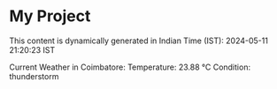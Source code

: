 # My Project

This content is dynamically generated in Indian Time (IST): 2024-05-11 21:20:23 IST


Current Weather in Coimbatore:
Temperature: 23.88 °C
Condition: thunderstorm
